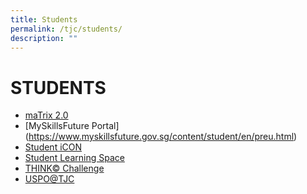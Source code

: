 ```yaml
---
title: Students
permalink: /tjc/students/
description: ""
---
```

# STUDENTS

*   <a href="" target="_blank"></a>[maTrix 2.0](https://matrix.tjc.edu.sg/index.html)
*   [MySkillsFuture Portal]<a href="" target="_blank"></a>(https://www.myskillsfuture.gov.sg/content/student/en/preu.html)
*   <a href="https://workspace.google.com/dashboard" target="_blank">Student iCON</a>
*   <a href="https://vle.learning.moe.edu.sg/login" target="_blank">Student Learning Space</a>
*   <a href="https://sites.google.com/temasekjc.moe.edu.sg/think-challenge/home" target="_blank">THINK© Challenge</a>
*   <a href="https://sites.google.com/moe.edu.sg/uspo" target="_blank">USPO@TJC</a>
